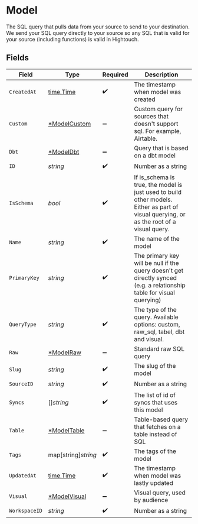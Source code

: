 # Model

The SQL query that pulls data from your source to send to your destination.
We send your SQL query directly to your source so any SQL that is valid for your source (including functions) is valid in Hightouch.


## Fields

| Field                                                                                                                                    | Type                                                                                                                                     | Required                                                                                                                                 | Description                                                                                                                              |
| ---------------------------------------------------------------------------------------------------------------------------------------- | ---------------------------------------------------------------------------------------------------------------------------------------- | ---------------------------------------------------------------------------------------------------------------------------------------- | ---------------------------------------------------------------------------------------------------------------------------------------- |
| `CreatedAt`                                                                                                                              | [time.Time](https://pkg.go.dev/time#Time)                                                                                                | :heavy_check_mark:                                                                                                                       | The timestamp when model was created                                                                                                     |
| `Custom`                                                                                                                                 | [*ModelCustom](../../models/shared/modelcustom.md)                                                                                       | :heavy_minus_sign:                                                                                                                       | Custom query for sources that doesn't support sql. For example, Airtable.                                                                |
| `Dbt`                                                                                                                                    | [*ModelDbt](../../models/shared/modeldbt.md)                                                                                             | :heavy_minus_sign:                                                                                                                       | Query that is based on a dbt model                                                                                                       |
| `ID`                                                                                                                                     | *string*                                                                                                                                 | :heavy_check_mark:                                                                                                                       | Number as a string                                                                                                                       |
| `IsSchema`                                                                                                                               | *bool*                                                                                                                                   | :heavy_check_mark:                                                                                                                       | If is_schema is true, the model is just used to build other models.<br/>Either as part of visual querying, or as the root of a visual query. |
| `Name`                                                                                                                                   | *string*                                                                                                                                 | :heavy_check_mark:                                                                                                                       | The name of the model                                                                                                                    |
| `PrimaryKey`                                                                                                                             | *string*                                                                                                                                 | :heavy_check_mark:                                                                                                                       | The primary key will be null if the query doesn't get directly synced (e.g. a relationship table for visual querying)                    |
| `QueryType`                                                                                                                              | *string*                                                                                                                                 | :heavy_check_mark:                                                                                                                       | The type of the query. Available options: custom, raw_sql, tabel, dbt and visual.                                                        |
| `Raw`                                                                                                                                    | [*ModelRaw](../../models/shared/modelraw.md)                                                                                             | :heavy_minus_sign:                                                                                                                       | Standard raw SQL query                                                                                                                   |
| `Slug`                                                                                                                                   | *string*                                                                                                                                 | :heavy_check_mark:                                                                                                                       | The slug of the model                                                                                                                    |
| `SourceID`                                                                                                                               | *string*                                                                                                                                 | :heavy_check_mark:                                                                                                                       | Number as a string                                                                                                                       |
| `Syncs`                                                                                                                                  | []*string*                                                                                                                               | :heavy_check_mark:                                                                                                                       | The list of id of syncs that uses this model                                                                                             |
| `Table`                                                                                                                                  | [*ModelTable](../../models/shared/modeltable.md)                                                                                         | :heavy_minus_sign:                                                                                                                       | Table-based query that fetches on a table instead of SQL                                                                                 |
| `Tags`                                                                                                                                   | map[string]*string*                                                                                                                      | :heavy_check_mark:                                                                                                                       | The tags of the model                                                                                                                    |
| `UpdatedAt`                                                                                                                              | [time.Time](https://pkg.go.dev/time#Time)                                                                                                | :heavy_check_mark:                                                                                                                       | The timestamp when model was lastly updated                                                                                              |
| `Visual`                                                                                                                                 | [*ModelVisual](../../models/shared/modelvisual.md)                                                                                       | :heavy_minus_sign:                                                                                                                       | Visual query, used by audience                                                                                                           |
| `WorkspaceID`                                                                                                                            | *string*                                                                                                                                 | :heavy_check_mark:                                                                                                                       | Number as a string                                                                                                                       |